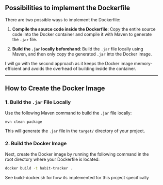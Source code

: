 ## Possibilities to implement the Dockerfile

There are two possible ways to implement the Dockerfile:

1. **Compile the source code inside the Dockerfile**:
   Copy the entire source code into the Docker container and compile it with Maven to generate the `.jar` file.

2. **Build the `.jar` locally beforehand**:
   Build the `.jar` file locally using Maven, and then only copy the generated `.jar` into the Docker image.

I will go with the second approach as it keeps the Docker image memory-efficient and avoids the overhead of building inside the container.

---

## How to Create the Docker Image

### 1. Build the `.jar` File Locally
Use the following Maven command to build the `.jar` file locally:
```bash
mvn clean package
```

This will generate the `.jar` file in the `target/` directory of your project.

### 2. Build the Docker Image

Next, create the Docker image by running the following command in the root directory where your Dockerfile is located:
```bash
docker build -t habit-tracker .
```

See build-docker.sh for how its implemented for this project specifically
